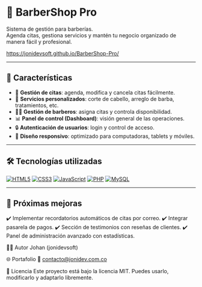 # 💈 BarberShop Pro

Sistema de gestión para barberías.  
Agenda citas, gestiona servicios y mantén tu negocio organizado de manera fácil y profesional.

https://jonidevsoft.github.io/BarberShop-Pro/

---

## 🚀 Características

- 📅 **Gestión de citas**: agenda, modifica y cancela citas fácilmente.  
- 💇 **Servicios personalizados**: corte de cabello, arreglo de barba, tratamientos, etc.  
- 👨‍🔧 **Gestión de barberos**: asigna citas y controla disponibilidad.  
- 📊 **Panel de control (Dashboard)**: visión general de las operaciones.  
- 🔒 **Autenticación de usuarios**: login y control de acceso.  
- 📱 **Diseño responsivo**: optimizado para computadoras, tablets y móviles.  

---

## 🛠️ Tecnologías utilizadas

[![HTML5](https://img.shields.io/badge/HTML5-E34F26?style=for-the-badge&logo=html5&logoColor=white)](#) 
[![CSS3](https://img.shields.io/badge/CSS3-1572B6?style=for-the-badge&logo=css3&logoColor=white)](#) 
[![JavaScript](https://img.shields.io/badge/JavaScript-F7DF1E?style=for-the-badge&logo=javascript&logoColor=black)](#) 
[![PHP](https://img.shields.io/badge/PHP-777BB4?style=for-the-badge&logo=php&logoColor=white)](#) 
[![MySQL](https://img.shields.io/badge/MySQL-4479A1?style=for-the-badge&logo=mysql&logoColor=white)](#)  

---

## 📌 Próximas mejoras

✔️ Implementar recordatorios automáticos de citas por correo.
✔️ Integrar pasarela de pagos.
✔️ Sección de testimonios con reseñas de clientes.
✔️ Panel de administración avanzado con estadísticas.

👨‍💻 Autor
Johan (jonidevsoft)

🌐 Portafolio
📧 contacto@jonidev.com.co

📄 Licencia
Este proyecto está bajo la licencia MIT.
Puedes usarlo, modificarlo y adaptarlo libremente.

